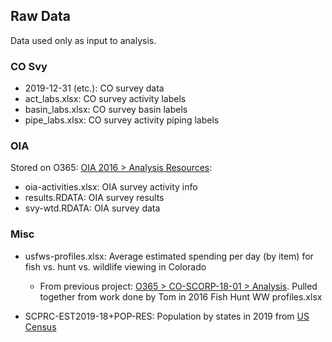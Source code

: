 
## Raw Data

Data used only as input to analysis.

### CO Svy

- 2019-12-31 (etc.): CO survey data
- act_labs.xlsx: CO survey activity labels
- basin_labs.xlsx: CO survey basin labels
- pipe_labs.xlsx: CO survey activity piping labels

### OIA

Stored on O365: [OIA 2016 > Analysis Resources](https://southwickassociatesinc.sharepoint.com/:w:/s/oia2016-001recreationeconreport/EdZ4EMXUfXtKsEurnqCqlbcBbxarVPTtLkyCNiYti18vUA?e=zvmc87):

- oia-activities.xlsx: OIA survey activity info
- results.RDATA: OIA survey results
- svy-wtd.RDATA: OIA survey data

### Misc

- usfws-profiles.xlsx: Average estimated spending per day (by item) for fish vs. hunt vs. wildlife viewing in Colorado
    + From previous project: [O365 > CO-SCORP-18-01 > Analysis](https://southwickassociatesinc.sharepoint.com/:f:/s/co-scorp-18-01/EhKdG4KGp6NMtyy9KvFw5m4B9PnrF-POwxoBCp9o1z-4xg?e=lUwfPU). Pulled together from work done by Tom in 2016 Fish Hunt WW profiles.xlsx
    
- SCPRC-EST2019-18+POP-RES: Population by states in 2019 from [US Census](https://www.census.gov/data/tables/time-series/demo/popest/2010s-state-detail.html#par_textimage_785300169) 

